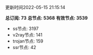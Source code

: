 更新时间2022-05-15 21:15:14

**总订阅: 73**
**总节点: 5368**
**有效节点: 3539**
- ss节点: 3197
- v2ray节点: 141
- trojan节点: 159
- ssr节点: 42
